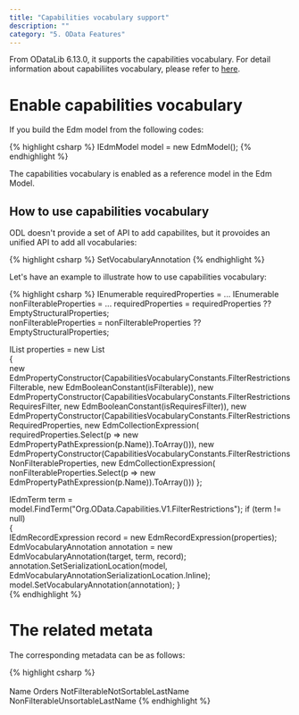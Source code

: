 ```yaml
---
title: "Capabilities vocabulary support"
description: ""
category: "5. OData Features"
---
```


From ODataLib 6.13.0, it supports the capabilities vocabulary. For detail information about capabiliites vocabulary, please refer to [here](http://docs.oasis-open.org/odata/odata/v4.0/errata02/os/complete/vocabularies/Org.OData.Capabilities.V1.xml).

# Enable capabilities vocabulary

If you build the Edm model from the following codes:

{% highlight csharp %}
IEdmModel model = new EdmModel();
{% endhighlight %}

The capabilities vocabulary is enabled as a reference model in the Edm Model.

## How to use capabilities vocabulary

ODL doesn't provide a set of API to add capabilites, but it provoides an unified API to add all vocabularies:
 
{% highlight csharp %}
SetVocabularyAnnotation
{% endhighlight %}

Let's have an example to illustrate how to use capabilities vocabulary:

{% highlight csharp %}
IEnumerable<IEdmProperty> requiredProperties = ...
IEnumerable<IEdmProperty> nonFilterableProperties = ...
requiredProperties = requiredProperties ?? EmptyStructuralProperties;  
nonFilterableProperties = nonFilterableProperties ?? EmptyStructuralProperties;  

IList<IEdmPropertyConstructor> properties = new List<IEdmPropertyConstructor>  
{  
  new EdmPropertyConstructor(CapabilitiesVocabularyConstants.FilterRestrictionsFilterable, new EdmBooleanConstant(isFilterable)),
  new EdmPropertyConstructor(CapabilitiesVocabularyConstants.FilterRestrictionsRequiresFilter, new EdmBooleanConstant(isRequiresFilter)),
  new EdmPropertyConstructor(CapabilitiesVocabularyConstants.FilterRestrictionsRequiredProperties, new EdmCollectionExpression(
	requiredProperties.Select(p => new EdmPropertyPathExpression(p.Name)).ToArray())),
  new EdmPropertyConstructor(CapabilitiesVocabularyConstants.FilterRestrictionsNonFilterableProperties, new EdmCollectionExpression(
    nonFilterableProperties.Select(p => new EdmPropertyPathExpression(p.Name)).ToArray()))
}; 

IEdmTerm term = model.FindTerm("Org.OData.Capabilities.V1.FilterRestrictions");
if (term != null)  
{  
  IEdmRecordExpression record = new EdmRecordExpression(properties);  
  EdmVocabularyAnnotation annotation = new EdmVocabularyAnnotation(target, term, record);
  annotation.SetSerializationLocation(model, EdmVocabularyAnnotationSerializationLocation.Inline);
  model.SetVocabularyAnnotation(annotation);
}  
{% endhighlight %}

# The related metata

The corresponding metadata can be as follows:

{% highlight csharp %}
<EntitySet Name="Customers" EntityType="NS"> 
<Annotation Term="Org.OData.Capabilities.V1.FilterRestrictions">
   <Record>  
	 <PropertyValue Property="Filterable" Bool="true" />
	 <PropertyValue Property="RequiresFilter" Bool="true" />
	 <PropertyValue Property="RequiredProperties">
	   <Collection />
	 </PropertyValue> 
	 <PropertyValue Property="NonFilterableProperties">
	   <Collection>  
		<PropertyPath>Name</PropertyPath>
		<PropertyPath>Orders</PropertyPath>
		<PropertyPath>NotFilterableNotSortableLastName</PropertyPath>
	   <PropertyPath>NonFilterableUnsortableLastName</PropertyPath>
	  </Collection>
   </PropertyValue>
  </Record>
</Annotation>
{% endhighlight %}
